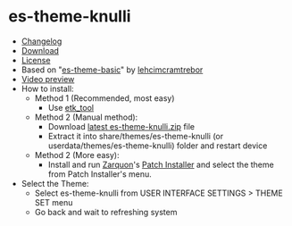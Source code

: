 # es-theme-knulli

- [Changelog](https://github.com/symbuzzer/es-theme-knulli/blob/main/CHANGELOG.md)
- [Download](https://github.com/symbuzzer/es-theme-knulli/releases/latest/download/es-theme-knulli.zip)
- [License](https://github.com/symbuzzer/es-theme-knulli/blob/main/LICENSE)
- Based on "[es-theme-basic](https://github.com/lehcimcramtrebor/es-theme-basic)" by [lehcimcramtrebor](https://github.com/lehcimcramtrebor)
- [Video preview](https://www.reddit.com/r/RG35XX_H/comments/1g7fhux/esthemeknulli_v120_released/)
- How to install:
  - Method 1 (Recommended, most easy)
    - Use [etk_tool](https://github.com/symbuzzer/etk_tool)
  - Method 2 (Manual method):
    - Download [latest es-theme-knulli.zip](https://github.com/symbuzzer/es-theme-knulli/releases/latest/download/es-theme-knulli.zip) file
    - Extract it into share/themes/es-theme-knulli (or userdata/themes/es-theme-knulli) folder and restart device
  - Method 2 (More easy):
    - Install and run [Zarquon](https://github.com/zarquon-42)'s [Patch Installer](https://github.com/zarquon-42/knulli-patch-installer) and select the theme from Patch Installer's menu.
- Select the Theme: 
  - Select es-theme-knulli from USER INTERFACE SETTINGS > THEME SET menu
  - Go back and wait to refreshing system
